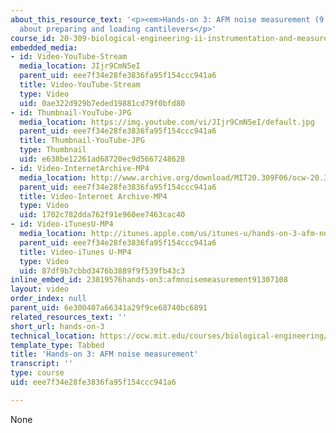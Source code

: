 ```yaml
---
about_this_resource_text: '<p><em>Hands-on 3: AFM noise measurement (9 min.)</em></p><p>More
  about preparing and loading cantilevers</p>'
course_id: 20-309-biological-engineering-ii-instrumentation-and-measurement-fall-2006
embedded_media:
- id: Video-YouTube-Stream
  media_location: JIjr9CmN5eI
  parent_uid: eee7f34e28fe3836fa95f154ccc941a6
  title: Video-YouTube-Stream
  type: Video
  uid: 0ae322d929b7eded19881cd79f0bfd80
- id: Thumbnail-YouTube-JPG
  media_location: https://img.youtube.com/vi/JIjr9CmN5eI/default.jpg
  parent_uid: eee7f34e28fe3836fa95f154ccc941a6
  title: Thumbnail-YouTube-JPG
  type: Thumbnail
  uid: e638be12261ad68720ec9d5667248628
- id: Video-InternetArchive-MP4
  media_location: http://www.archive.org/download/MIT20.309F06/ocw-20.309-2007-07-13-hands-on_300k.mp4
  parent_uid: eee7f34e28fe3836fa95f154ccc941a6
  title: Video-Internet Archive-MP4
  type: Video
  uid: 1702c782dda762f91e960ee7463cac40
- id: Video-iTunesU-MP4
  media_location: http://itunes.apple.com/us/itunes-u/hands-on-3-afm-noise-measurement/id535243793?i=116739004
  parent_uid: eee7f34e28fe3836fa95f154ccc941a6
  title: Video-iTunes U-MP4
  type: Video
  uid: 87df9b7cbbd3476b3889f9f539fb43c3
inline_embed_id: 23819576hands-on3:afmnoisemeasurement91307108
layout: video
order_index: null
parent_uid: 6e300407a66341a29f9ce68740bc6891
related_resources_text: ''
short_url: hands-on-3
technical_location: https://ocw.mit.edu/courses/biological-engineering/20-309-biological-engineering-ii-instrumentation-and-measurement-fall-2006/tools/hands-on-3
template_type: Tabbed
title: 'Hands-on 3: AFM noise measurement'
transcript: ''
type: course
uid: eee7f34e28fe3836fa95f154ccc941a6

---
```

None